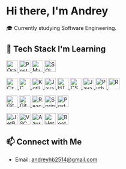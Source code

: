 # Hi there, I'm Andrey

🎓 Currently studying Software Engineering.  

## 🔧 Tech Stack I'm Learning

<p>
  <a href="https://www.oracle.com" target="_blank" rel="noopener noreferrer">
    <img src="https://cdn.jsdelivr.net/gh/devicons/devicon/icons/oracle/oracle-original.svg" width="30px" alt="Oracle" />
  </a>
  <a href="https://www.postgresql.org" target="_blank" rel="noopener noreferrer">
    <img src="https://cdn.jsdelivr.net/gh/devicons/devicon/icons/postgresql/postgresql-original.svg" width="30px" alt="PostgreSQL" />
  </a>
  <a href="https://www.mysql.com" target="_blank" rel="noopener noreferrer">
    <img src="https://cdn.jsdelivr.net/gh/devicons/devicon/icons/mysql/mysql-original.svg" width="30px" alt="MySQL" />
  </a>
  <a href="https://learn.microsoft.com/en-us/sql/sql-server" target="_blank" rel="noopener noreferrer">
    <img src="https://cdn.jsdelivr.net/gh/devicons/devicon/icons/microsoftsqlserver/microsoftsqlserver-plain.svg" width="30px" alt="SQL Server" />
  </a>
</p>
<p>
  <a href="https://isocpp.org" target="_blank" rel="noopener noreferrer">
    <img src="https://cdn.jsdelivr.net/gh/devicons/devicon/icons/cplusplus/cplusplus-original.svg" width="30px" alt="C++" />
  </a>
  <a href="https://en.cppreference.com/w/c" target="_blank" rel="noopener noreferrer">
    <img src="https://cdn.jsdelivr.net/gh/devicons/devicon/icons/c/c-original.svg" width="30px" alt="C" />
  </a>
  <a href="https://kotlinlang.org" target="_blank" rel="noopener noreferrer">
    <img src="https://cdn.jsdelivr.net/gh/devicons/devicon/icons/kotlin/kotlin-original.svg" width="30px" alt="Kotlin" />
  </a>
  <a href="https://www.java.com" target="_blank" rel="noopener noreferrer">
    <img src="https://cdn.jsdelivr.net/gh/devicons/devicon/icons/java/java-original.svg" width="30px" alt="Java" />
  </a>
  <a href="https://developer.mozilla.org/en-US/docs/Web/HTML" target="_blank" rel="noopener noreferrer">
    <img src="https://cdn.jsdelivr.net/gh/devicons/devicon/icons/html5/html5-original.svg" width="30px" alt="HTML" />
  </a>
  <a href="https://developer.mozilla.org/en-US/docs/Web/CSS" target="_blank" rel="noopener noreferrer">
    <img src="https://cdn.jsdelivr.net/gh/devicons/devicon/icons/css3/css3-original.svg" width="30px" alt="CSS" />
  </a>
  <a href="https://developer.mozilla.org/en-US/docs/Web/JavaScript" target="_blank" rel="noopener noreferrer">
    <img src="https://cdn.jsdelivr.net/gh/devicons/devicon/icons/javascript/javascript-original.svg" width="30px" alt="JavaScript" />
  </a>
  <a href="https://www.python.org" target="_blank" rel="noopener noreferrer">
    <img src="https://cdn.jsdelivr.net/gh/devicons/devicon/icons/python/python-original.svg" width="30px" alt="Python" />
  </a>
  <a href="https://www.r-project.org/" target="_blank" rel="noopener noreferrer" style="text-decoration:none; display:inline-block;">
    <img src="https://cdn.jsdelivr.net/gh/devicons/devicon/icons/r/r-original.svg" width="30px" alt="R" style="display:block; border:none;" />
  </a>
</p>
<p>
  <a href="https://git-scm.com" target="_blank" rel="noopener noreferrer">
    <img src="https://cdn.jsdelivr.net/gh/devicons/devicon/icons/git/git-original.svg" width="30px" alt="Git" />
  </a>
  <a href="https://github.com" target="_blank" rel="noopener noreferrer">
    <img src="https://cdn.jsdelivr.net/gh/devicons/devicon/icons/github/github-original.svg" width="30px" alt="GitHub" />
  </a>
  <a href="https://reactjs.org" target="_blank" rel="noopener noreferrer">
    <img src="https://cdn.jsdelivr.net/gh/devicons/devicon/icons/react/react-original.svg" width="30px" alt="React" />
  </a>
  <a href="https://spring.io/projects/spring-boot" target="_blank" rel="noopener noreferrer">
    <img src="https://cdn.jsdelivr.net/gh/devicons/devicon/icons/spring/spring-original.svg" width="30px" alt="Spring Boot" />
  </a>
  <a href="https://www.postman.com" target="_blank" rel="noopener noreferrer">
    <img src="https://cdn.jsdelivr.net/gh/devicons/devicon/icons/postman/postman-original.svg" width="30px" alt="Postman" />
  </a>
  <p>
  <a href="https://www.jetbrains.com/" target="_blank" rel="noopener noreferrer" style="text-decoration:none; display:inline-block;">
    <img src="https://cdn.jsdelivr.net/gh/devicons/devicon/icons/jetbrains/jetbrains-original.svg" width="30px" alt="JetBrains" style="display:block; border:none;" />
  </a>
  <a href="https://code.visualstudio.com/" target="_blank" rel="noopener noreferrer" style="text-decoration:none; display:inline-block;">
    <img src="https://cdn.jsdelivr.net/gh/devicons/devicon/icons/vscode/vscode-original.svg" width="30px" alt="VSCode" style="display:block; border:none;" />
  </a>
  <a href="https://azure.microsoft.com/" target="_blank" rel="noopener noreferrer" style="text-decoration:none; display:inline-block;">
    <img src="https://cdn.jsdelivr.net/gh/devicons/devicon/icons/azure/azure-original.svg" width="30px" alt="Azure" style="display:block; border:none;" />
  </a>
  <a href="https://www.heroku.com/" target="_blank" rel="noopener noreferrer" style="text-decoration:none; display:inline-block;">
    <img src="https://cdn.jsdelivr.net/gh/devicons/devicon/icons/heroku/heroku-original.svg" width="30px" alt="Heroku" style="display:block; border:none;" />
  </a>
  <a href="https://getbootstrap.com/" target="_blank" rel="noopener noreferrer" style="text-decoration:none; display:inline-block;">
    <img src="https://cdn.jsdelivr.net/gh/devicons/devicon/icons/bootstrap/bootstrap-original.svg" width="30px" alt="Bootstrap" style="display:block; border:none;" />
  </a>
</p>



## 📫 Connect with Me
- Email: andreyhb2514@gmail.com
